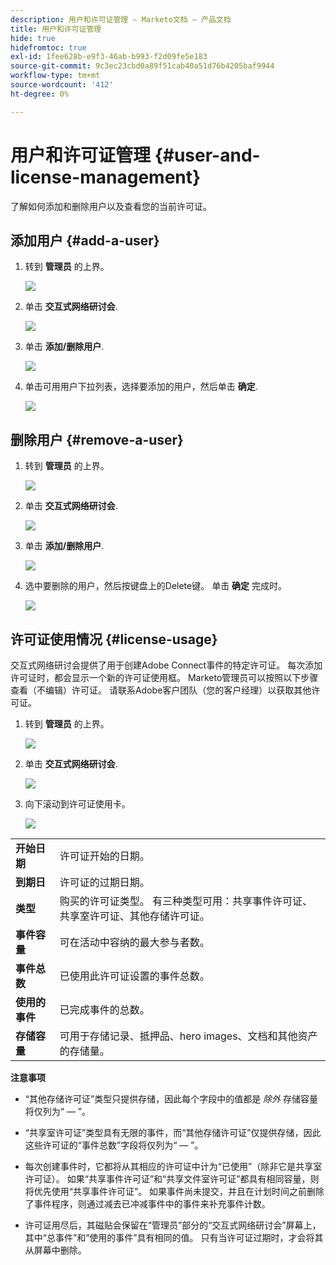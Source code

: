 ```yaml
---
description: 用户和许可证管理 — Marketo文档 — 产品文档
title: 用户和许可证管理
hide: true
hidefromtoc: true
exl-id: 1fee628b-e9f3-46ab-b993-f2d09fe5e183
source-git-commit: 9c3ec23cbd0a89f51cab40a51d76b4205baf9944
workflow-type: tm+mt
source-wordcount: '412'
ht-degree: 0%

---
```


# 用户和许可证管理 {#user-and-license-management}

了解如何添加和删除用户以及查看您的当前许可证。

## 添加用户 {#add-a-user}

1. 转到 **管理员** 的上界。

   ![](assets/user-and-license-management-1.png)

1. 单击 **交互式网络研讨会**.

   ![](assets/user-and-license-management-2.png)

1. 单击 **添加/删除用户**.

   ![](assets/user-and-license-management-3.png)

1. 单击可用用户下拉列表，选择要添加的用户，然后单击 **确定**.

   ![](assets/user-and-license-management-4.png)

## 删除用户 {#remove-a-user}

1. 转到 **管理员** 的上界。

   ![](assets/user-and-license-management-5.png)

1. 单击 **交互式网络研讨会**.

   ![](assets/user-and-license-management-6.png)

1. 单击 **添加/删除用户**.

   ![](assets/user-and-license-management-7.png)

1. 选中要删除的用户，然后按键盘上的Delete键。 单击 **确定** 完成时。

   ![](assets/user-and-license-management-8.png)

## 许可证使用情况 {#license-usage}

交互式网络研讨会提供了用于创建Adobe Connect事件的特定许可证。 每次添加许可证时，都会显示一个新的许可证使用框。 Marketo管理员可以按照以下步骤查看（不编辑）许可证。 请联系Adobe客户团队（您的客户经理）以获取其他许可证。

1. 转到 **管理员** 的上界。

   ![](assets/user-and-license-management-9.png)

1. 单击 **交互式网络研讨会**.

   ![](assets/user-and-license-management-10.png)

1. 向下滚动到许可证使用卡。

   ![](assets/user-and-license-management-11.png)

<table> 
  <tr> 
   <td><b>开始日期</b></td>
   <td>许可证开始的日期。</td>
  </tr>
  <tr> 
   <td><b>到期日</b></td>
   <td>许可证的过期日期。</td>
  </tr>
  <tr> 
   <td><b>类型</b></td>
   <td>购买的许可证类型。 有三种类型可用：共享事件许可证、共享室许可证、其他存储许可证。</td>
  </tr>
  <tr> 
   <td><b>事件容量</b></td>
   <td>可在活动中容纳的最大参与者数。</td>
  </tr>
  <tr> 
   <td><b>事件总数</b></td>
   <td>已使用此许可证设置的事件总数。</td>
  </tr>
  <tr> 
   <td><b>使用的事件</b></td>
   <td>已完成事件的总数。</td>
  </tr>
  <tr> 
   <td><b>存储容量</b></td>
   <td>可用于存储记录、抵押品、hero images、文档和其他资产的存储量。</td>
  </tr>
  </tbody>
</table>

**注意事项**

* “其他存储许可证”类型只提供存储，因此每个字段中的值都是 _除外_ 存储容量将仅列为“ — ”。

* “共享室许可证”类型具有无限的事件，而“其他存储许可证”仅提供存储，因此这些许可证的“事件总数”字段将仅列为“ — ”。

* 每次创建事件时，它都将从其相应的许可证中计为“已使用”（除非它是共享室许可证）。 如果“共享事件许可证”和“共享文件室许可证”都具有相同容量，则将优先使用“共享事件许可证”。 如果事件尚未提交，并且在计划时间之前删除了事件程序，则通过减去已冲减事件中的事件来补充事件计数。

* 许可证用尽后，其磁贴会保留在“管理员”部分的“交互式网络研讨会”屏幕上，其中“总事件”和“使用的事件”具有相同的值。 只有当许可证过期时，才会将其从屏幕中删除。
